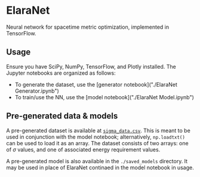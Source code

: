 # ElaraNet

Neural network for spacetime metric optimization, implemented in TensorFlow.

## Usage

Ensure you have SciPy, NumPy, TensorFlow, and Plotly installed. The Jupyter notebooks are organized as follows:

- To generate the dataset, use the [generator notebook]("./ElaraNet Generator.ipynb")
- To train/use the NN, use the [model notebook]("./ElaraNet Model.ipynb")

## Pre-generated data & models

A pre-generated dataset is available at [`sigma_data.csv`](./sigma_data.csv). This is meant to be used in conjunction with the model notebook; alternatively, `np.loadtxt()` can be used to load it as an array. The dataset consists of two arrays: one of $\sigma$ values, and one of associated energy requirement values.

A pre-generated model is also available in the `./saved_models` directory. It may be used in place of ElaraNet continaed in the model notebook in usage.
